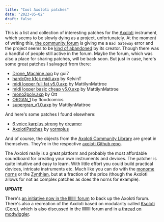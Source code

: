 ```yaml
---
title: "Cool Axoloti patches"
date: "2023-05-02"
draft: false
---
```


This is a list and collection of interesting patches for the [Axoloti](http://www.axoloti.com/) instrument, which seems to be slowly dying as a project, unfortunately. At the moment of writing this, [the community forum](http://community.axoloti.com/) is giving me a `Bad Gateway` error and the project seems to be [kind of abandoned](https://github.com/axoloti/axoloti) by its creator. Though there was a handful of people still active in the forum. Maybe the forum, which was also a place for sharing patches, will be back soon. But just in case, here's some great patches I salvaged from there:

- [Drone_Machine.axp](../static/Axoloti_patches/Drone_Machine.axp) by gui7
- [hardc0re k1ck midi.axp](<../static/Axoloti_patches/hardc0re k1ck midi.axp>) by KelvinT
- [midi looper full fat v5.0.axp](../static/Axoloti_patches/midi-looper-full-fat-v5.0.axp) by MattilynMattroe
- [midi looper basic cheap v5.0.axp](../static/Axoloti_patches/midi-looper-basic-cheap-v5.0.axp) by MattilynMattroe
- [mono2poly.axp](../static/Axoloti_patches/mono2poly.axp) by Ott
- [ORGAN_1](../static/Axoloti_patches/ORGAN_1) by floodcomics
- [supergran_v1.0.axp](<../static/Axoloti_patches/supergran v1.0 upload.axp>) by MattilynMattroe

And here's some patches I found elsewhere:

- [6 voice karplus strong](../static/Axoloti_patches/karplus-1.zip) by [dreamer](https://patchstorage.com/author/dreamer/)
- [AxolotiPatches](https://github.com/vormplus/AxolotiPatches) by [vormplus](https://github.com/vormplus)

And of course, the objects from the [Axoloti Community Library](http://www.privatepublic.de/public/community-objectlist.html) are great in themselves. They're in the respective [axoloti Github repo](https://github.com/axoloti/axoloti-contrib).

The Axoloti really is a great platform and probably the most affordable soundboard for creating your own instruments and devices. The patcher is quite intuitive and easy to learn. With little effort you could build practical devices, intricate instruments etc. Much like you can do with the [monome norns](https://norns.community/) or the [Zynthian](https://norns.community/), but at a fraction of the price (though the Axoloti allows for not as complex patches as does the norns for example).

**UPDATE**

There's [an initiative now in the llllllll forum](https://llllllll.co/t/axoloti-core-derivatives/3591/162) to back up the Axoloti forum. There's also a recreation of the Axoloti based on modularity called [Ksoloti (Core)](https://www.instagram.com/ksoloti.axo/), which is also discussed in the llllllll forum and in [a thread on modwiggler](https://www.modwiggler.com/forum/viewtopic.php?t=277847).
